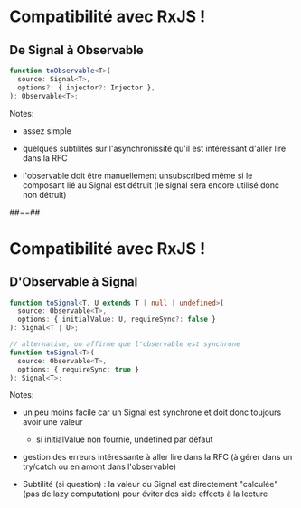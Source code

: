 <!-- .slide: class="with-code max-height" -->

# Compatibilité avec RxJS !

## De Signal à Observable

```typescript
function toObservable<T>(
  source: Signal<T>,
  options?: { injector?: Injector },
): Observable<T>;
```

<!-- .element: class="big-code block" -->

Notes:

- assez simple

- quelques subtilités sur l'asynchronissité qu'il est intéressant d'aller lire dans la RFC

- l'observable doit être manuellement unsubscribed même si le composant lié au Signal est détruit (le signal sera encore utilisé donc non détruit)

##==##
<!-- .slide: class="with-code max-height" -->

# Compatibilité avec RxJS !

## D'Observable à Signal

```typescript
function toSignal<T, U extends T | null | undefined>(
  source: Observable<T>,
  options: { initialValue: U, requireSync?: false }
): Signal<T | U>;

// alternative, on affirme que l'observable est synchrone
function toSignal<T>(
  source: Observable<T>,
  options: { requireSync: true }
): Signal<T>;
```

<!-- .element: class="big-code block" -->

Notes:

- un peu moins facile car un Signal est synchrone et doit donc toujours avoir une valeur
  - si initialValue non fournie, undefined par défaut

- gestion des erreurs intéressante à aller lire dans la RFC (à gérer dans un try/catch ou en amont dans l'observable)

- Subtilité (si question) : la valeur du Signal est directement "calculée" (pas de lazy computation) pour éviter des side effects à la lecture
